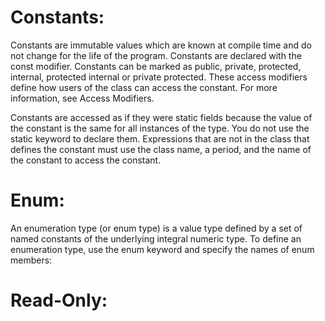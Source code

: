 ﻿Constants:
=========
Constants are immutable values which are known at compile time and do not change for the life of the program. Constants are declared with the const modifier.
Constants can be marked as public, private, protected, internal, protected internal or private protected.
These access modifiers define how users of the class can access the constant. For more information, see Access Modifiers.

Constants are accessed as if they were static fields because the value of the constant is the same for all instances of the type.
You do not use the static keyword to declare them.
Expressions that are not in the class that defines the constant must use the class name, a period, and the name of the constant to access the constant.

Enum:
=======
An enumeration type (or enum type) is a value type defined by a set of named constants of the underlying integral numeric type.
To define an enumeration type, use the enum keyword and specify the names of enum members:

Read-Only:
==========

